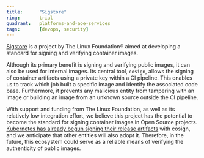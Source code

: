 ```yaml
---
title:      "Sigstore"
ring:       trial
quadrant:   platforms-and-aoe-services
tags:       [devops, security]
---
```


[Sigstore](https://www.sigstore.dev) is a project by The Linux Foundation® aimed at developing a standard
for signing and verifying container images.

Although its primary benefit is signing and verifying public images, it can also be used for internal images.
Its central tool, `cosign`, allows the signing of container artifacts using a private key within a CI pipeline.
This enables us to track which job built a specific image and identify the associated code base. Furthermore,
it prevents any malicious entity from tampering with an image or building an image from an unknown source
outside the CI pipeline.

With support and funding from The Linux Foundation, as well as its relatively low integration effort, we believe
this project has the potential to become the standard for signing container images in Open Source projects.
[Kubernetes has already begun signing their release artifacts](https://github.com/kubernetes/enhancements/issues/3031)
with cosign, and we anticipate that other entities will also adopt it. Therefore, in the future, this ecosystem
could serve as a reliable means of verifying the authenticity of public images.
